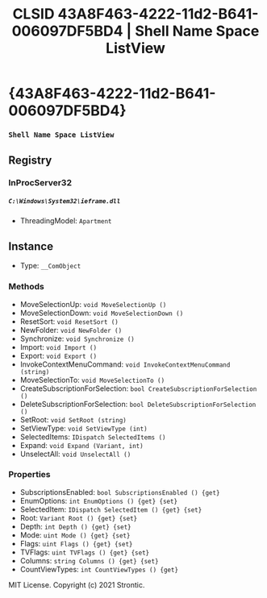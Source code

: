 ﻿---
title: "CLSID 43A8F463-4222-11d2-B641-006097DF5BD4 | Shell Name Space ListView"
excerpt: What is COM-Object CLSID 43A8F463-4222-11d2-B641-006097DF5BD4?
---

# {43A8F463-4222-11d2-B641-006097DF5BD4}

### `Shell Name Space ListView`

## Registry


### InProcServer32

##### `C:\Windows\System32\ieframe.dll`
* ThreadingModel: `Apartment`

## Instance

* Type: `__ComObject`

### Methods

* MoveSelectionUp: `void MoveSelectionUp ()`
* MoveSelectionDown: `void MoveSelectionDown ()`
* ResetSort: `void ResetSort ()`
* NewFolder: `void NewFolder ()`
* Synchronize: `void Synchronize ()`
* Import: `void Import ()`
* Export: `void Export ()`
* InvokeContextMenuCommand: `void InvokeContextMenuCommand (string)`
* MoveSelectionTo: `void MoveSelectionTo ()`
* CreateSubscriptionForSelection: `bool CreateSubscriptionForSelection ()`
* DeleteSubscriptionForSelection: `bool DeleteSubscriptionForSelection ()`
* SetRoot: `void SetRoot (string)`
* SetViewType: `void SetViewType (int)`
* SelectedItems: `IDispatch SelectedItems ()`
* Expand: `void Expand (Variant, int)`
* UnselectAll: `void UnselectAll ()`

### Properties

* SubscriptionsEnabled: `bool SubscriptionsEnabled () {get} `
* EnumOptions: `int EnumOptions () {get} {set} `
* SelectedItem: `IDispatch SelectedItem () {get} {set} `
* Root: `Variant Root () {get} {set} `
* Depth: `int Depth () {get} {set} `
* Mode: `uint Mode () {get} {set} `
* Flags: `uint Flags () {get} {set} `
* TVFlags: `uint TVFlags () {get} {set} `
* Columns: `string Columns () {get} {set} `
* CountViewTypes: `int CountViewTypes () {get} `

MIT License. Copyright (c) 2021 Strontic.


